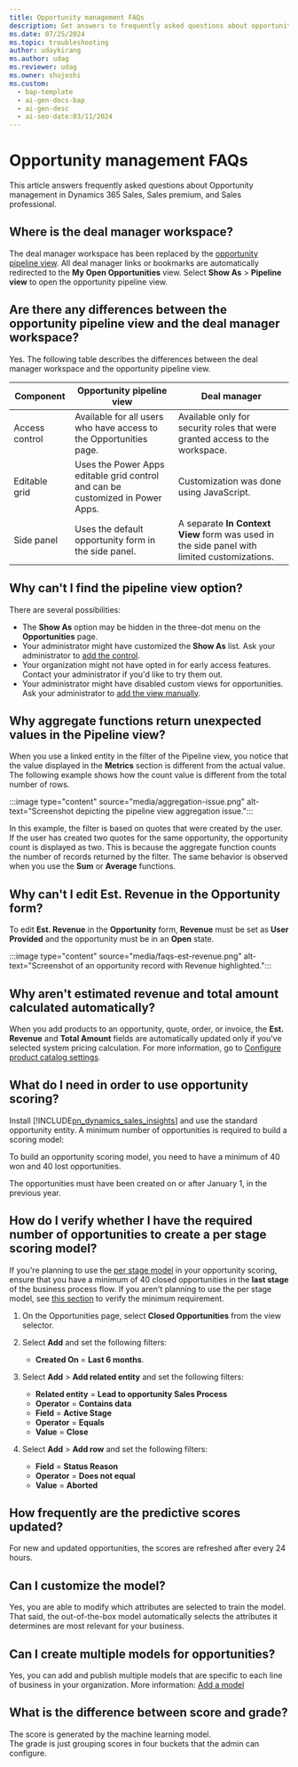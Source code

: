 ```yaml
---
title: Opportunity management FAQs
description: Get answers to frequently asked questions about opportunity management.
ms.date: 07/25/2024
ms.topic: troubleshooting
author: udaykirang
ms.author: udag
ms.reviewer: udag
ms.owner: shujoshi
ms.custom:
  - bap-template
  - ai-gen-docs-bap
  - ai-gen-desc
  - ai-seo-date:03/11/2024
---
```


# Opportunity management FAQs

This article answers frequently asked questions about Opportunity management in Dynamics 365 Sales, Sales premium, and Sales professional.

## Where is the deal manager workspace?

The deal manager workspace has been replaced by the [opportunity pipeline view](use-opportunity-pipeline-view.md). All deal manager links or bookmarks are automatically redirected to the **My Open Opportunities** view. Select **Show As** > **Pipeline view** to open the opportunity pipeline view.

## Are there any differences between the opportunity pipeline view and the deal manager workspace?
  
Yes. The following table describes the differences between the deal manager workspace and the opportunity pipeline view.

| **Component** | **Opportunity pipeline view** | **Deal manager** |
|-----------|------------|-----------|
| Access control | Available for all users who have access to the Opportunities page. | Available only for security roles that were granted access to the workspace. |
| Editable grid | Uses the Power Apps editable grid control and can be customized in Power Apps. | Customization was done using JavaScript. |
| Side panel | Uses the default opportunity form in the side panel. | A separate **In Context View** form was used in the side panel with limited customizations. |

## Why can't I find the pipeline view option?

There are several possibilities:
- The **Show As** option may be hidden in the three-dot menu on the **Opportunities** page.
- Your administrator might have customized the **Show As** list. Ask your administrator to [add the control](opportunity-pipeline-view-for-admins.md#set-the-pipeline-view-as-the-default-opportunities-view).
- Your organization might not have opted in for early access features. Contact your administrator if you'd like to try them out.
- Your administrator might have disabled custom views for opportunities. Ask your administrator to [add the view manually](opportunity-pipeline-view-for-admins.md#set-the-pipeline-view-as-the-default-opportunities-view).

## Why aggregate functions return unexpected values in the Pipeline view?

When you use a linked entity in the filter of the Pipeline view, you notice that the value displayed in the **Metrics** section is different from the actual value. The following example shows how the count value is different from the total number of rows.

:::image type="content" source="media/aggregation-issue.png" alt-text="Screenshot depicting the pipeline view aggregation issue.":::

In this example, the filter is based on quotes that were created by the user. If the user has created two quotes for the same opportunity, the opportunity count is displayed as two. This is because the aggregate function counts the number of records returned by the filter. The same behavior is observed when you use the **Sum** or **Average** functions.

## Why can't I edit Est. Revenue in the Opportunity form?

To edit **Est. Revenue** in the **Opportunity** form, **Revenue** must be set as **User Provided** and the opportunity must be in an **Open** state.

:::image type="content" source="media/faqs-est-revenue.png" alt-text="Screenshot of an opportunity record with Revenue highlighted.":::

## Why aren't estimated revenue and total amount calculated automatically?
  
When you add products to an opportunity, quote, order, or invoice, the **Est. Revenue** and **Total Amount** fields are automatically updated only if you've selected system pricing calculation. For more information, go to [Configure product catalog settings](configure-product-catalog-settings.md).

## What do I need in order to use opportunity scoring?​

Install [!INCLUDE[pn_dynamics_sales_insights](../includes/pn-dynamics-sales-insights.md)] and use the standard opportunity entity.​ A minimum number of opportunities is required to build a scoring model:

To build an opportunity scoring model, you need to have a minimum of 40 won and 40 lost opportunities.  

The opportunities must have been created on or after January 1, in the previous year.


<a name="opportunity-per-stage-scoring"></a>

## How do I verify whether I have the required number of opportunities to create a per stage scoring model?

If you're planning to use the [per stage model](configure-predictive-opportunity-scoring.md#what-is-a-per-stage-model) in your opportunity scoring, ensure that you have a minimum of 40 closed opportunities in the **last stage** of the business process flow. If you aren't planning to use the per stage model, see [this section](faq-lead.md#scoring-minimum-requirement) to verify the minimum requirement.

1. On the Opportunities page, select **Closed Opportunities** from the view selector.

1. Select **Add** and set the following filters:
   - **Created On** = **Last 6 months**.

1. Select **Add** > **Add related entity** and set the following filters:
   - **Related entity** = **Lead to opportunity Sales Process** 
   - **Operator** = **Contains data**
   - **Field** = **Active Stage**
   - **Operator** = **Equals**
   - **Value** = **Close**
1. Select **Add** > **Add row** and set the following filters:
   - **Field** = **Status Reason**
   - **Operator** = **Does not equal**
   - **Value** = **Aborted**

## How frequently are the predictive scores updated?

For new and updated opportunities, the scores are refreshed after every 24 hours.

## Can I customize the model?

Yes, you are able to modify which attributes are selected to train the model. That said, the out-of-the-box model automatically selects the attributes it determines are most relevant for your business.

## Can I create multiple models for opportunities?​

Yes, you can add and publish multiple models that are specific to each line of business in your organization. More information: [Add a model](configure-predictive-opportunity-scoring.md#add-a-model)

## What is the difference between score and grade?​

The score is generated by the machine learning model.  
The grade is just grouping scores in four buckets that the admin can configure.

